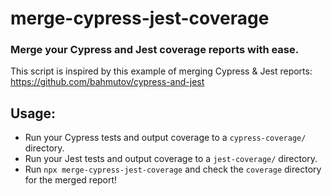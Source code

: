 # merge-cypress-jest-coverage

### Merge your Cypress and Jest coverage reports with ease.

This script is inspired by this example of merging Cypress & Jest reports: https://github.com/bahmutov/cypress-and-jest

## Usage:

- Run your Cypress tests and output coverage to a `cypress-coverage/` directory.
- Run your Jest tests and output coverage to a `jest-coverage/` directory.
- Run `npx merge-cypress-jest-coverage` and check the `coverage` directory for the merged report!
